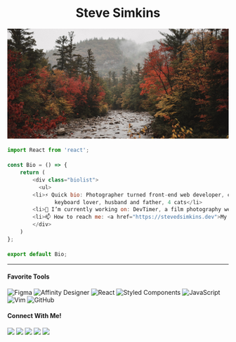 <h1 align="center"> Steve Simkins </h1>

![Cover](./img/cover.jpg)

```javascript
import React from 'react'; 

const Bio = () => {
	return (
	    <div class="biolist">
	      <ul>
		<li>⚡️ Quick bio: Photographer turned front-end web developer, coffee addict, 
		       keyboard lover, husband and father, 4 cats</li>
		<li>🔭 I’m currently working on: DevTimer, a film photography web app using React</li>
		<li>📫 How to reach me: <a href="https://stevedsimkins.dev">My Website!</a></li>
	    </div>
	)
};

export default Bio;
```
----

<h4>Favorite Tools</h4>

![Figma](https://img.shields.io/badge/figma-%23F24E1E.svg?style=for-the-badge&logo=figma&logoColor=white) ![Affinity Designer](https://img.shields.io/badge/affinitydesginer-%231B72BE.svg?style=for-the-badge&logo=affinity-designer&logoColor=white) ![React](https://img.shields.io/badge/react-%2320232a.svg?style=for-the-badge&logo=react&logoColor=%2361DAFB) ![Styled Components](https://img.shields.io/badge/styled--components-DB7093?style=for-the-badge&logo=styled-components&logoColor=white) ![JavaScript](https://img.shields.io/badge/javascript-%23323330.svg?style=for-the-badge&logo=javascript&logoColor=%23F7DF1E) ![Vim](https://img.shields.io/badge/VIM-%2311AB00.svg?style=for-the-badge&logo=vim&logoColor=white) ![GitHub](https://img.shields.io/badge/github-%23121011.svg?style=for-the-badge&logo=github&logoColor=white) 

<h4>Connect With Me!</h4>  

<a href="https://stevedsimkins.dev"><img src="https://img.shields.io/badge/Website-000000?style=for-the-badge&logo=Safari&logoColor=white"/></a>
<a href="https://hashnode.com/@stevedsimkins"><img src="https://img.shields.io/badge/Hashnode-2962FF?style=for-the-badge&logo=hashnode&logoColor=white"/></a>
<a href="https://www.twitter.com/stevedsimkins"><img src="https://img.shields.io/badge/@stevedsimkins-%231DA1F2.svg?style=for-the-badge&logo=Twitter&logoColor=white" /></a>
<a href="https://instagram.com/stevedylanphoto"><img src="https://img.shields.io/badge/@stevedylanphoto-%23E4405F.svg?style=for-the-badge&logo=Instagram&logoColor=white"/></a>
<a href="https://facebook.com/sdsimkins"><img src="https://img.shields.io/badge/Facebook-%231877F2.svg?style=for-the-badge&logo=Facebook&logoColor=white"/></a>
